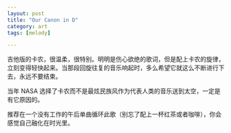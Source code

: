 ```yaml
---
layout: post
title: "Our Canon in D"
category: art
tags: [melody]

---
```



吉他版的卡农，很温柔，很特别。明明是伤心欲绝的歌词，但是配上卡农的旋律，立刻变得轻快起来。当那段回旋往复的音乐响起时，多么希望它就这么不断进行下去，永远不要结束。


当年 NASA 选择了卡农而不是最炫民族风作为代表人类的音乐送到太空，一定是有它原因的。


推荐在一个没有工作的午后单曲循环此歌（别忘了配上一杯红茶或者咖啡），你会感觉自己融化在时光里。
